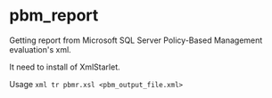 # pbm_report
Getting report from Microsoft SQL Server Policy-Based Management evaluation's xml.

It need to install of XmlStarlet.

Usage ```xml tr pbmr.xsl <pbm_output_file.xml>```
